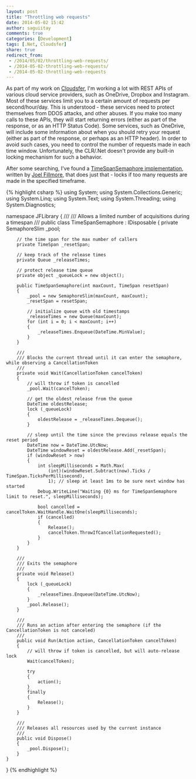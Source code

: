 ```yaml
---
layout: post
title: "Throttling web requests"
date: 2014-05-02 15:42
author: saguiitay
comments: true
categories: [Development]
tags: [.Net, Cloudsfer]
share: true
redirect_from:
 - /2014/05/02/throttling-web-requests/
 - /2014-05-02-throttling-web-requests/
 - /2014-05-02-throttling-web-requests
---
```

As part of my work on [Cloudsfer](http://www.cloudsfer.com), I'm working a lot with REST APIs of various cloud service providers, such as
OneDrive, Dropbox and Instagram. Most of these services limit you to a certain amount of requests per second/hour/day. This is understood - these
services need to protect themselves from DDOS attacks, and other abuses. If you make too many calls to these APIs, they will start returning
errors (either as part of the response, or as an HTTP Status Code). Some services, such as OneDrive, will include some information about
when you should retry your request (either as part of the response, or perhaps as an HTTP header). In order to avoid such cases, you need
to control the number of requests made in each time window. Unfortunately, the CLR/.Net doesn't provide any built-in locking mechanism for
such a behavior.

After some searching, I've found a [TimeSpanSemaphore implementation](http://joelfillmore.com/throttling-web-api-calls/), written by [Joel Fillmore](http://joelfillmore.com/),
that does just that - locks if too many requests are made in the specified timeframe.

{% highlight csharp %}
using System;
using System.Collections.Generic;
using System.Linq;
using System.Text;
using System.Threading;
using System.Diagnostics;

namespace JFLibrary
{
	/// 
	/// Allows a limited number of acquisitions during a timespan
	/// 
	public class TimeSpanSemaphore : IDisposable
	{
		private SemaphoreSlim _pool;

		// the time span for the max number of callers
		private TimeSpan _resetSpan;

		// keep track of the release times
		private Queue _releaseTimes;

		// protect release time queue
		private object _queueLock = new object();

		public TimeSpanSemaphore(int maxCount, TimeSpan resetSpan)
		{
			_pool = new SemaphoreSlim(maxCount, maxCount);
			_resetSpan = resetSpan;

			// initialize queue with old timestamps
			_releaseTimes = new Queue(maxCount);
			for (int i = 0; i < maxCount; i++)
			{
				_releaseTimes.Enqueue(DateTime.MinValue);
			}
		}

		/// 
		/// Blocks the current thread until it can enter the semaphore, while observing a CancellationToken
		/// 
		private void Wait(CancellationToken cancelToken)
		{
			// will throw if token is cancelled
			_pool.Wait(cancelToken);

			// get the oldest release from the queue
			DateTime oldestRelease;
			lock (_queueLock)
			{
				oldestRelease = _releaseTimes.Dequeue();
			}

			// sleep until the time since the previous release equals the reset period
			DateTime now = DateTime.UtcNow;
			DateTime windowReset = oldestRelease.Add(_resetSpan);
			if (windowReset > now)
			{
				int sleepMilliseconds = Math.Max(
					(int)(windowReset.Subtract(now).Ticks / TimeSpan.TicksPerMillisecond),
					1); // sleep at least 1ms to be sure next window has started
				Debug.WriteLine("Waiting {0} ms for TimeSpanSemaphore limit to reset.", sleepMilliseconds);

				bool cancelled = cancelToken.WaitHandle.WaitOne(sleepMilliseconds);
				if (cancelled)
				{
					Release();
					cancelToken.ThrowIfCancellationRequested();
				}
			}
		}

		/// 
		/// Exits the semaphore
		/// 
		private void Release()
		{
			lock (_queueLock)
			{
				_releaseTimes.Enqueue(DateTime.UtcNow);
			}
			_pool.Release();
		}

		/// 
		/// Runs an action after entering the semaphore (if the CancellationToken is not canceled)
		/// 
		public void Run(Action action, CancellationToken cancelToken)
		{
			// will throw if token is cancelled, but will auto-release lock
			Wait(cancelToken);

			try
			{
				action();
			}
			finally
			{
				Release();
			}
		}

		/// 
		/// Releases all resources used by the current instance
		/// 
		public void Dispose()
		{
			_pool.Dispose();
		}
	}
}
{% endhighlight %}

